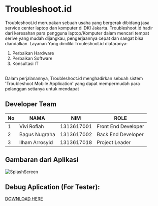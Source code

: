 # Troubleshoot.id
Troubleshoot.id merupakan sebuah usaha yang bergerak dibidang jasa service center laptop dan komputer di DKI Jakarta. Troubleshoot.id hadir dari keresahan para pengguna laptop/Komputer dalam mencari tempat serive yang mudah dijangkau, pengerjaannya cepat dan sangat bisa diandalkan. Layanan Yang dimiliki Trouleshoot.id diataranya:
1. Perbaikan Hardware
2. Perbaikan Software
3. Konsultasi IT
<br>
Dalam perjalanannya, Troubleshoot.id menghadirkan sebuah sistem 'Troubleshoot Mobile Application' yang dapat mempermudah para pelanggan setianya untuk mendapat</div>

## Developer Team
| No | NAMA           | NIM        | ROLE                |
|----|----------------|------------|---------------------|
| 1  | Vivi Rofiah    | 1313617001 | Front End Developer |
| 2  | Bagus Nugraha  | 1313617002 | Back End Developer  |
| 3  | Ilham Arrosyid | 1313617018 | Project Leader      |


## Gambaran dari Aplikasi
![SplashScreen](https://drive.google.com/drive/u/1/folders/1Ub9eDxVWRvzSaTunONN36vwPgfTOe4nO)




## Debug Aplication (For Tester):
[DOWNLOAD HERE](https://drive.google.com/uc?export=view&id=1UiFTygba1U2Nziy0sNb2QApkp33hgXe5)

<br>
<br>


